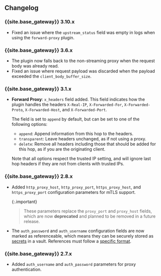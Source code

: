 ## Changelog

### {{site.base_gateway}} 3.10.x
* Fixed an issue where the `upstream_status` field was empty in logs when using the `forward-proxy` plugin.

### {{site.base_gateway}} 3.6.x
* The plugin now falls back to the non-streaming proxy when the request body was already read.
* Fixed an issue where request payload was discarded when the payload exceeded the `client_body_buffer_size`.

### {{site.base_gateway}} 3.1.x

- **Forward Proxy**: `x_headers` field added. This field indicates how the plugin handles the headers
  `X-Real-IP`, `X-Forwarded-For`, `X-Forwarded-Proto`, `X-Forwarded-Host`, and `X-Forwarded-Port`.

  The field is set to `append` by default, but can be set to one of the following options:
  - `append`: Append information from this hop to the headers.
  - `transparent`: Leave headers unchanged, as if not using a proxy.
  - `delete`: Remove all headers including those that should be added for this hop, as if you are the originating client.

  Note that all options respect the trusted IP setting, and will ignore last hop headers if they are not from clients with trusted IPs.

### {{site.base_gateway}} 2.8.x

* Added `http_proxy_host`, `http_proxy_port`, `https_proxy_host`, and
`https_proxy_port` configuration parameters for mTLS support.

    {:.important}
    > These parameters replace the `proxy_port` and `proxy_host` fields, which
    are now **deprecated** and planned to be removed in a future release.

* The `auth_password` and `auth_username` configuration fields are now marked as
referenceable, which means they can be securely stored as
[secrets](/gateway/latest/plan-and-deploy/security/secrets-management/getting-started)
in a vault. References must follow a [specific format](/gateway/latest/kong-enterprise/secrets-management/reference-format/).

### {{site.base_gateway}} 2.7.x

* Added `auth_username` and `auth_password` parameters for proxy authentication.
